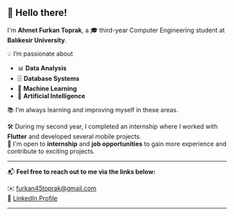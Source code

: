 ## 👋 Hello there!

I'm **Ahmet Furkan Toprak**, a 🎓 third-year Computer Engineering student at **Balıkesir University**.

💡 I’m passionate about  
- 📊 **Data Analysis**  
- 🗄️ **Database Systems**  
- 🤖 **Machine Learning**  
- 🧠 **Artificial Intelligence**

📚 I'm always learning and improving myself in these areas.

🛠️ During my second year, I completed an internship where I worked with **Flutter** and developed several mobile projects.  
🚀 I'm open to **internship** and **job opportunities** to gain more experience and contribute to exciting projects.

---

📬 **Feel free to reach out to me via the links below:**

✉️ furkan45toprak@gmail.com  
🔗 [LinkedIn Profile](https://www.linkedin.com/in/ahmet-furkan-toprak-27a1b9260/)

---
